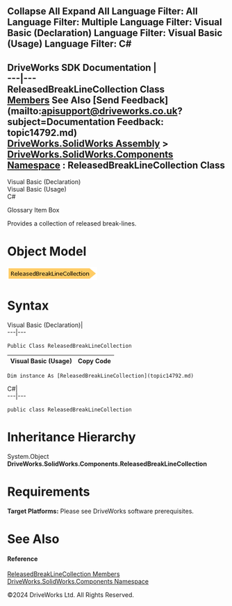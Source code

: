        

 Collapse All Expand All  Language Filter: All  Language Filter: Multiple  Language Filter: Visual Basic (Declaration) Language Filter: Visual Basic (Usage) Language Filter: C#  
---  
DriveWorks SDK Documentation  |   
---|---  
ReleasedBreakLineCollection Class   
[Members](topic14793.md) See Also [Send Feedback](mailto:apisupport@driveworks.co.uk?subject=Documentation Feedback: topic14792.md)  
[DriveWorks.SolidWorks Assembly](topic13342.md) > [DriveWorks.SolidWorks.Components Namespace](topic13925.md) : ReleasedBreakLineCollection Class  
---  
  
Visual Basic (Declaration)    
Visual Basic (Usage)    
C# 

Glossary Item Box

Provides a collection of released break-lines. 

# Object Model

![](dotnetdiagramimages/image836.png)

# Syntax

Visual Basic (Declaration)|   
---|---  
      
    
    Public Class ReleasedBreakLineCollection   
  
Visual Basic (Usage)| Copy Code  
---|---  
      
    
    Dim instance As [ReleasedBreakLineCollection](topic14792.md)  
  
C#|   
---|---  
      
    
    public class ReleasedBreakLineCollection   
  
# Inheritance Hierarchy

System.Object  
**DriveWorks.SolidWorks.Components.ReleasedBreakLineCollection**  


# Requirements

**Target Platforms:** Please see DriveWorks software prerequisites.

# See Also

#### Reference

[ReleasedBreakLineCollection Members](topic14793.md)   
[DriveWorks.SolidWorks.Components Namespace](topic13925.md)

©2024 DriveWorks Ltd. All Rights Reserved.
